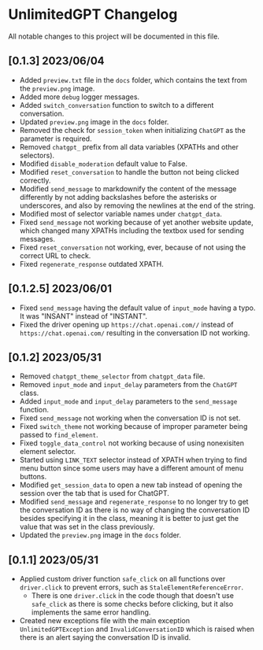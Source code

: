 # UnlimitedGPT Changelog
All notable changes to this project will be documented in this file.

## [0.1.3] 2023/06/04
- Added `preview.txt` file in the `docs` folder, which contains the text from the `preview.png` image.
- Added more `debug` logger messages.
- Added `switch_conversation` function to switch to a different conversation.
- Updated `preview.png` image in the `docs` folder.
- Removed the check for `session_token` when initializing `ChatGPT` as the parameter is required.
- Removed `chatgpt_` prefix from all data variables (XPATHs and other selectors).
- Modified `disable_moderation` default value to False.
- Modified `reset_conversation` to handle the button not being clicked correctly.
- Modified `send_message` to markdownify the content of the message differently by not adding backslashes before the asterisks or underscores, and also by removing the newlines at the end of the string.
- Modified most of selector variable names under `chatgpt_data`.
- Fixed `send_message` not working because of yet another website update, which changed many XPATHs including the textbox used for sending messages.
- Fixed `reset_conversation` not working, ever, because of not using the correct URL to check.
- Fixed `regenerate_response` outdated XPATH.

## [0.1.2.5] 2023/06/01
- Fixed `send_message` having the default value of `input_mode` having a typo. It was "INSANT" instead of "INSTANT".
- Fixed the driver opening up `https://chat.openai.com//` instead of `https://chat.openai.com/` resulting in the conversation ID not working.

## [0.1.2] 2023/05/31
- Removed `chatgpt_theme_selector` from `chatgpt_data` file.
- Removed `input_mode` and `input_delay` parameters from the `ChatGPT` class.
- Added `input_mode` and `input_delay` parameters to the `send_message` function.
- Fixed `send_message` not working when the conversation ID is not set.
- Fixed `switch_theme` not working because of improper parameter being passed to `find_element`.
- Fixed `toggle_data_control` not working because of using nonexisiten element selector.
- Started using `LINK_TEXT` selector instead of XPATH when trying to find menu button since some users may have a different amount of menu buttons.
- Modified `get_session_data` to open a new tab instead of opening the session over the tab that is used for ChatGPT.
- Modified `send_message` and `regenerate_response` to no longer try to get the conversation ID as there is no way of changing the conversation ID besides specifying it in the class, meaning it is better to just get the value that was set in the class previously.
- Updated the `preview.png` image in the `docs` folder.

## [0.1.1] 2023/05/31
- Applied custom driver function `safe_click` on all functions over `driver.click` to prevent errors, such as `StaleElementReferenceError`.
    - There is one `driver.click` in the code though that doesn't use `safe_click` as there is some checks before clicking, but it also implements the same error handling.
- Created new exceptions file with the main exception `UnlimitedGPTException` and `InvalidConversationID` which is raised when there is an alert saying the conversation ID is invalid.
